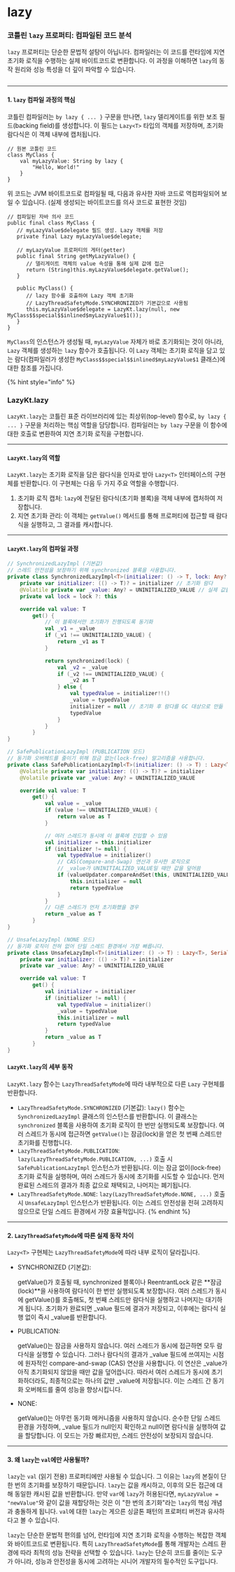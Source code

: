 # lazy

### 코틀린 `lazy` 프로퍼티: 컴파일된 코드 분석

`lazy` 프로퍼티는 단순한 문법적 설탕이 아닙니다. 컴파일러는 이 코드를 런타임에 지연 초기화 로직을 수행하는 실제 바이트코드로 변환합니다. 이 과정을 이해하면 `lazy`의 동작 원리와 성능 특성을 더 깊이 파악할 수 있습니다.

<img src="../../../.gitbook/assets/file.excalidraw.svg" alt="" class="gitbook-drawing">

***

#### 1. `lazy` 컴파일 과정의 핵심

코틀린 컴파일러는 `by lazy { ... }` 구문을 만나면, `lazy` 델리게이트를 위한 보조 필드(backing field)를 생성합니다. 이 필드는 `Lazy<T>` 타입의 객체를 저장하며, 초기화 람다식은 이 객체 내부에 캡처됩니다.

```
// 원본 코틀린 코드
class MyClass {
    val myLazyValue: String by lazy {
        "Hello, World!"
    }
}
```

위 코드는 JVM 바이트코드로 컴파일될 때, 다음과 유사한 자바 코드로 역컴파일되어 보일 수 있습니다. (실제 생성되는 바이트코드를 의사 코드로 표현한 것임)

```
// 컴파일된 자바 의사 코드
public final class MyClass {
   // myLazyValue$delegate 필드 생성. Lazy 객체를 저장
   private final Lazy myLazyValue$delegate;

   // myLazyValue 프로퍼티의 게터(getter)
   public final String getMyLazyValue() {
      // 델리게이트 객체의 value 속성을 통해 실제 값에 접근
      return (String)this.myLazyValue$delegate.getValue();
   }

   public MyClass() {
      // lazy 함수를 호출하여 Lazy 객체 초기화
      // LazyThreadSafetyMode.SYNCHRONIZED가 기본값으로 사용됨
      this.myLazyValue$delegate = LazyKt.lazy(null, new MyClass$$special$$inlined$myLazyValue$1());
   }
}
```

`MyClass`의 인스턴스가 생성될 때, `myLazyValue` 자체가 바로 초기화되는 것이 아니라, `Lazy` 객체를 생성하는 `lazy` 함수가 호출됩니다. 이 `Lazy` 객체는 초기화 로직을 담고 있는 람다(컴파일러가 생성한 `MyClass$$special$$inlined$myLazyValue$1` 클래스)에 대한 참조를 가집니다.

{% hint style="info" %}
### LazyKt.lazy

`LazyKt.lazy`는 코틀린 표준 라이브러리에 있는 최상위(top-level) 함수로, `by lazy { ... }` 구문을 처리하는 핵심 역할을 담당합니다. 컴파일러는 `by lazy` 구문을 이 함수에 대한 호출로 변환하여 지연 초기화 로직을 구현합니다.

***

#### `LazyKt.lazy`의 역할

`LazyKt.lazy`는 초기화 로직을 담은 람다식을 인자로 받아 `Lazy<T>` 인터페이스의 구현체를 반환합니다. 이 구현체는 다음 두 가지 주요 역할을 수행합니다.

1. 초기화 로직 캡처: `lazy`에 전달된 람다식(초기화 블록)을 객체 내부에 캡처하여 저장합니다.
2. 지연 초기화 관리: 이 객체는 `getValue()` 메서드를 통해 프로퍼티에 접근할 때 람다식을 실행하고, 그 결과를 캐시합니다.

***

#### `LazyKt.lazy`의 컴파일 과정

```kotlin
// SynchronizedLazyImpl (기본값)
// 스레드 안전성을 보장하기 위해 synchronized 블록을 사용합니다.
private class SynchronizedLazyImpl<T>(initializer: () -> T, lock: Any? = null) : Lazy<T>, Serializable {
    private var initializer: (() -> T)? = initializer // 초기화 람다
    @Volatile private var _value: Any? = UNINITIALIZED_VALUE // 실제 값을 저장하는 필드
    private val lock = lock ?: this

    override val value: T
        get() {
            // 이 블록에서만 초기화가 진행되도록 동기화
            val _v1 = _value
            if (_v1 !== UNINITIALIZED_VALUE) {
                return _v1 as T
            }

            return synchronized(lock) {
                val _v2 = _value
                if (_v2 !== UNINITIALIZED_VALUE) {
                    _v2 as T
                } else {
                    val typedValue = initializer!!()
                    _value = typedValue
                    initializer = null // 초기화 후 람다를 GC 대상으로 만듦
                    typedValue
                }
            }
        }
}

// SafePublicationLazyImpl (PUBLICATION 모드)
// 동기화 오버헤드를 줄이기 위해 잠금 없는(lock-free) 알고리즘을 사용합니다.
private class SafePublicationLazyImpl<T>(initializer: () -> T) : Lazy<T> {
    @Volatile private var initializer: (() -> T)? = initializer
    @Volatile private var _value: Any? = UNINITIALIZED_VALUE

    override val value: T
        get() {
            val value = _value
            if (value !== UNINITIALIZED_VALUE) {
                return value as T
            }

            // 여러 스레드가 동시에 이 블록에 진입할 수 있음
            val initializer = this.initializer
            if (initializer != null) {
                val typedValue = initializer()
                // CAS(Compare-and-Swap) 연산과 유사한 로직으로
                // _value가 UNINITIALIZED_VALUE일 때만 값을 덮어씀
                if (valueUpdater.compareAndSet(this, UNINITIALIZED_VALUE, typedValue)) {
                    this.initializer = null
                    return typedValue
                }
            }
            // 다른 스레드가 먼저 초기화했을 경우
            return _value as T
        }
}

// UnsafeLazyImpl (NONE 모드)
// 동기화 로직이 전혀 없어 단일 스레드 환경에서 가장 빠릅니다.
private class UnsafeLazyImpl<T>(initializer: () -> T) : Lazy<T>, Serializable {
    private var initializer: (() -> T)? = initializer
    private var _value: Any? = UNINITIALIZED_VALUE

    override val value: T
        get() {
            val initializer = initializer
            if (initializer != null) {
                val typedValue = initializer()
                _value = typedValue
                this.initializer = null
                return typedValue
            }
            return _value as T
        }
}
```

#### `LazyKt.lazy`의 세부 동작

`LazyKt.lazy` 함수는 `LazyThreadSafetyMode`에 따라 내부적으로 다른 `Lazy` 구현체를 반환합니다.

* `LazyThreadSafetyMode.SYNCHRONIZED` (기본값): `lazy()` 함수는 `SynchronizedLazyImpl` 클래스의 인스턴스를 반환합니다. 이 클래스는 `synchronized` 블록을 사용하여 초기화 로직이 한 번만 실행되도록 보장합니다. 여러 스레드가 동시에 접근하면 `getValue()`는 잠금(lock)을 얻은 첫 번째 스레드만 초기화를 진행합니다.
* `LazyThreadSafetyMode.PUBLICATION`: `lazy(LazyThreadSafetyMode.PUBLICATION, ...)` 호출 시 `SafePublicationLazyImpl` 인스턴스가 반환됩니다. 이는 잠금 없이(lock-free) 초기화 로직을 실행하며, 여러 스레드가 동시에 초기화를 시도할 수 있습니다. 먼저 완료된 스레드의 결과가 최종 값으로 채택되고, 나머지는 폐기됩니다.
* `LazyThreadSafetyMode.NONE`: `lazy(LazyThreadSafetyMode.NONE, ...)` 호출 시 `UnsafeLazyImpl` 인스턴스가 반환됩니다. 이는 스레드 안전성을 전혀 고려하지 않으므로 단일 스레드 환경에서 가장 효율적입니다.
{% endhint %}

***

#### 2. `LazyThreadSafetyMode`에 따른 실제 동작 차이

`Lazy<T>` 구현체는 `LazyThreadSafetyMode`에 따라 내부 로직이 달라집니다.

*   SYNCHRONIZED (기본값):

    getValue()가 호출될 때, synchronized 블록이나 ReentrantLock 같은 \*\*잠금(lock)\*\*을 사용하여 람다식이 한 번만 실행되도록 보장합니다. 여러 스레드가 동시에 getValue()를 호출해도, 첫 번째 스레드만 람다식을 실행하고 나머지는 대기하게 됩니다. 초기화가 완료되면 \_value 필드에 결과가 저장되고, 이후에는 람다식 실행 없이 즉시 \_value를 반환합니다.
*   PUBLICATION:

    getValue()는 잠금을 사용하지 않습니다. 여러 스레드가 동시에 접근하면 모두 람다식을 실행할 수 있습니다. 그러나 람다식의 결과가 \_value 필드에 쓰여지는 시점에 원자적인 compare-and-swap (CAS) 연산을 사용합니다. 이 연산은 \_value가 아직 초기화되지 않았을 때만 값을 덮어씁니다. 따라서 여러 스레드가 동시에 초기화하더라도, 최종적으로는 하나의 값만 \_value에 저장됩니다. 이는 스레드 간 동기화 오버헤드를 줄여 성능을 향상시킵니다.
*   NONE:

    getValue()는 아무런 동기화 메커니즘을 사용하지 않습니다. 순수한 단일 스레드 환경을 가정하며, \_value 필드가 null인지 확인하고 null이면 람다식을 실행하여 값을 할당합니다. 이 모드는 가장 빠르지만, 스레드 안전성이 보장되지 않습니다.

***

#### 3. 왜 `lazy`는 `val`에만 사용될까?

`lazy`는 `val` (읽기 전용) 프로퍼티에만 사용될 수 있습니다. 그 이유는 `lazy`의 본질이 단 한 번의 초기화를 보장하기 때문입니다. `lazy`는 값을 캐시하고, 이후의 모든 접근에 대해 동일한 캐시된 값을 반환합니다. 만약 `var`에 `lazy`가 허용된다면, `myLazyValue = "newValue"`와 같이 값을 재할당하는 것은 이 "한 번의 초기화"라는 `lazy`의 핵심 개념과 충돌하게 됩니다. `val`에 대한 `lazy`는 게으른 싱글톤 패턴의 프로퍼티 버전과 유사하다고 볼 수 있습니다.

`lazy`는 단순한 문법적 편의를 넘어, 런타임에 지연 초기화 로직을 수행하는 복잡한 객체와 바이트코드로 변환됩니다. 특히 `LazyThreadSafetyMode`를 통해 개발자는 스레드 환경에 따라 최적의 성능 전략을 선택할 수 있습니다. `lazy`는 단순히 코드를 줄이는 도구가 아니라, 성능과 안전성을 동시에 고려하는 시니어 개발자의 필수적인 도구입니다.
